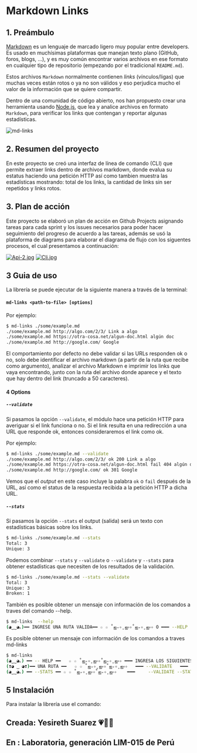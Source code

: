 # Markdown Links

## 1. Preámbulo

[Markdown](https://es.wikipedia.org/wiki/Markdown) es un lenguaje de marcado
ligero muy popular entre developers. Es usado en muchísimas plataformas que
manejan texto plano (GitHub, foros, blogs, ...), y es muy común
encontrar varios archivos en ese formato en cualquier tipo de repositorio
(empezando por el tradicional `README.md`).

Estos archivos `Markdown` normalmente contienen _links_ (vínculos/ligas) que
muchas veces están rotos o ya no son válidos y eso perjudica mucho el valor de
la información que se quiere compartir.

Dentro de una comunidad de código abierto, nos han propuesto crear una
herramienta usando [Node.js](https://nodejs.org/), que lea y analice archivos
en formato `Markdown`, para verificar los links que contengan y reportar
algunas estadísticas.

![md-links](https://user-images.githubusercontent.com/110297/42118443-b7a5f1f0-7bc8-11e8-96ad-9cc5593715a6.jpg)

## 2. Resumen del proyecto

En este proyecto se creó una interfaz de línea de comando (CLI) que permite extraer links dentro de archivos markdown, donde evalua su estatus haciendo una petición HTTP así como tambien muestra las estadísticas mostrando: total de los links, la cantidad de links sin ser repetidos y links rotos.

## 3. Plan de acción

Este proyecto se elaboró un plan de acción en Github Projects asignando tareas para cada sprint y los issues necesarios para poder hacer seguimiento del progreso de acuerdo a las tareas, además se usó la plataforma de diagrams para elaborar el diagrama de flujo con los siguentes procesos, el cual presentamos a continuación:

[![Api-2.jpg](https://i.postimg.cc/CMfVNZym/Api-2.jpg)](https://postimg.cc/vDMj8ZZV)
[![Cli.jpg](https://i.postimg.cc/6QjNHn51/Cli.jpg)](https://postimg.cc/cKnjCK3Q)

## 3 Guia de uso 
 
 La librería se puede ejecutar de la siguiente manera a través de la terminal:

 #### `md-links <path-to-file> [options] `

Por ejemplo:

```sh
$ md-links ./some/example.md
./some/example.md http://algo.com/2/3/ Link a algo
./some/example.md https://otra-cosa.net/algun-doc.html algún doc
./some/example.md http://google.com/ Google
```

El comportamiento por defecto no debe validar si las URLs responden ok o no,
solo debe identificar el archivo markdown (a partir de la ruta que recibe como
argumento), analizar el archivo Markdown e imprimir los links que vaya
encontrando, junto con la ruta del archivo donde aparece y el texto
que hay dentro del link (truncado a 50 caracteres).

#### 4 Options

##### `--validate`

Si pasamos la opción `--validate`, el módulo hace una petición HTTP para
averiguar si el link funciona o no. Si el link resulta en una redirección a una
URL que responde ok, entonces consideraremos el link como ok.

Por ejemplo:

```sh
$ md-links ./some/example.md --validate
./some/example.md http://algo.com/2/3/ ok 200 Link a algo
./some/example.md https://otra-cosa.net/algun-doc.html fail 404 algún doc
./some/example.md http://google.com/ ok 301 Google
```

Vemos que el _output_ en este caso incluye la palabra `ok` o `fail` después de
la URL, así como el status de la respuesta recibida a la petición HTTP a dicha
URL.

##### `--stats`

Si pasamos la opción `--stats` el output (salida) será un texto con estadísticas
básicas sobre los links.

```sh
$ md-links ./some/example.md --stats
Total: 3
Unique: 3
```

Podemos combinar `--stats` y `--validate` o `--validate` y `--stats` para obtener estadísticas que
necesiten de los resultados de la validación.

```sh
$ md-links ./some/example.md --stats --validate
Total: 3
Unique: 3
Broken: 1
```
También es posible obtener un mensaje con información de los comandos a traves del comando  --help.

```sh
$ md-links  --help
(◕‿‿◕｡)━━ INGRESE UNA RUTA VALIDA━━ ☆ ☆ ˚ஐ₊✧˳ஐ༚✧˚ஐ₊✧˳ஐ༚✧ O ━━━ --HELP  ━━━ ˚(◕‿‿◕｡)
```

Es posible obtener un mensaje con información de los comandos a traves md-links  

```sh
$ md-links  
(◕‿‿◕｡) ━━ -- HELP ━━   ☆ ☆ ˚ஐ₊✧˳ஐ༚✧˚ஐ₊✧˳ஐ༚✧ ━━━ INGRESA LOS SIGUIENTES CAMPOS ━━━  ˚(◕‿‿◕｡)
(❣◕ ‿ ◕❣)━━ UNA RUTA ━━   ☆ ☆ ˚ஐ₊✧˳ஐ༚✧˚ஐ₊✧˳ஐ༚✧   ━━━ --VALIDATE   ━━━ ˚(❣◕ ‿ ◕❣)
(◕‿‿◕｡) ━━ --STATS ━━ ☆ ☆ ˚ஐ₊✧˳ஐ༚✧˚ஐ₊✧˳ஐ༚✧    ━━━     --VALIDATE --STATS━━━  ˚(◕‿‿◕｡)
```

## 5 Instalación
Para instalar la librería use el comando:



## Creada: Yesireth Suarez 💗👩‍💻
## En : Laboratoria, generación LIM-015 de Perú 


